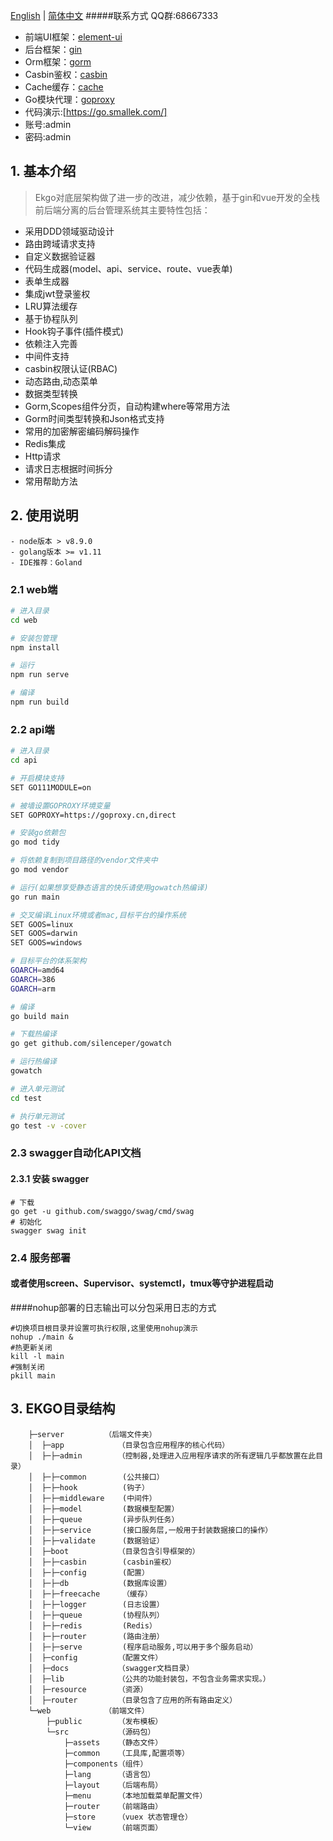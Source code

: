 [English](./README-en.md) | [简体中文](./README.md)
#####联系方式 QQ群:68667333

- 前端UI框架：[element-ui](https://element.eleme.cn/#/zh-CN) 
- 后台框架：[gin](https://gin-gonic.com/zh-cn/docs)
- Orm框架：[gorm](http://gorm.book.jasperxu.com)
- Casbin鉴权：[casbin](https://gin-gonic.com/zh-cn/docs)    
- Cache缓存：[cache](https://github.com/coocood/freecache)
- Go模块代理：[goproxy](https://goproxy.io/)
- 代码演示:[https://go.smallek.com/]
- 账号:admin
- 密码:admin

## 1. 基本介绍

>Ekgo对底层架构做了进一步的改进，减少依赖，基于gin和vue开发的全栈前后端分离的后台管理系统其主要特性包括：
 
  + 采用DDD领域驱动设计
  + 路由跨域请求支持
  + 自定义数据验证器
  + 代码生成器(model、api、service、route、vue表单)
  + 表单生成器
  + 集成jwt登录鉴权
  + LRU算法缓存
  + 基于协程队列
  + Hook钩子事件(插件模式)
  + 依赖注入完善
  + 中间件支持
  + casbin权限认证(RBAC)
  + 动态路由,动态菜单
  + 数据类型转换
  + Gorm,Scopes组件分页，自动构建where等常用方法
  + Gorm时间类型转换和Json格式支持
  + 常用的加密解密编码解码操作
  + Redis集成
  + Http请求
  + 请求日志根据时间拆分
  + 常用帮助方法

## 2. 使用说明

```
- node版本 > v8.9.0
- golang版本 >= v1.11
- IDE推荐：Goland
```

### 2.1 web端

```bash
# 进入目录
cd web

# 安装包管理
npm install

# 运行
npm run serve

# 编译
npm run build
```

### 2.2 api端

```bash
# 进入目录
cd api

# 开启模块支持
SET GO111MODULE=on

# 被墙设置GOPROXY环境变量
SET GOPROXY=https://goproxy.cn,direct

# 安装go依赖包
go mod tidy

# 将依赖复制到项目路径的vendor文件夹中
go mod vendor

# 运行(如果想享受静态语言的快乐请使用gowatch热编译)
go run main

# 交叉编译Linux环境或者mac,目标平台的操作系统
SET GOOS=linux
SET GOOS=darwin
SET GOOS=windows

# 目标平台的体系架构
GOARCH=amd64
GOARCH=386
GOARCH=arm

# 编译
go build main

# 下载热编译
go get github.com/silenceper/gowatch

# 运行热编译
gowatch

# 进入单元测试
cd test

# 执行单元测试
go test -v -cover
```

### 2.3 swagger自动化API文档
#### 2.3.1 安装 swagger
````#
# 下载
go get -u github.com/swaggo/swag/cmd/swag
# 初始化
swagger swag init
````

### 2.4 服务部署
#### 或者使用screen、Supervisor、systemctl，tmux等守护进程启动
####nohup部署的日志输出可以分包采用日志的方式
````#
#切换项目根目录并设置可执行权限,这里使用nohup演示
nohup ./main &
#热更新关闭
kill -l main
#强制关闭
pkill main
````
## 3. EKGO目录结构

```
    ├─server  	     （后端文件夹）
    │  ├─app            （目录包含应用程序的核心代码）
    │  ├─├─admin        （控制器,处理进入应用程序请求的所有逻辑几乎都放置在此目录）
    │  ├─├─common        (公共接口）
    │  ├─├─hook          (钩子）
    │  ├─├─middleware    (中间件）
    │  ├─├─model         (数据模型配置）
    │  ├─├─queue         (异步队列任务）
    │  ├─├─service       (接口服务层,一般用于封装数据接口的操作）
    │  ├─├─validate      (数据验证）
    │  ├─boot           （目录包含引导框架的）
    │  ├─├─casbin        (casbin鉴权）
    │  ├─├─config        (配置）
    │  ├─├─db            (数据库设置）
    │  ├─├─freecache     （缓存）
    │  ├─├─logger        (日志设置）
    │  ├─├─queue         (协程队列）
    │  ├─├─redis         (Redis）
    │  ├─├─router        (路由注册）
    │  ├─├─serve         (程序启动服务,可以用于多个服务启动）
    │  ├─config         （配置文件）
    │  ├─docs  	        （swagger文档目录）
    │  ├─lib            （公共的功能封装包，不包含业务需求实现。）
    │  ├─resource       （资源）
    │  ├─router         （目录包含了应用的所有路由定义）
    └─web            （前端文件）
        ├─public        （发布模板）
        └─src           （源码包）
            ├─assets	（静态文件）
            ├─common    （工具库,配置项等）
            ├─components（组件）
            ├─lang      （语言包）
            ├─layout    （后端布局）
            ├─menu      （本地加载菜单配置文件）
            ├─router	（前端路由）
            ├─store     （vuex 状态管理仓）
            └─view      （前端页面）
```